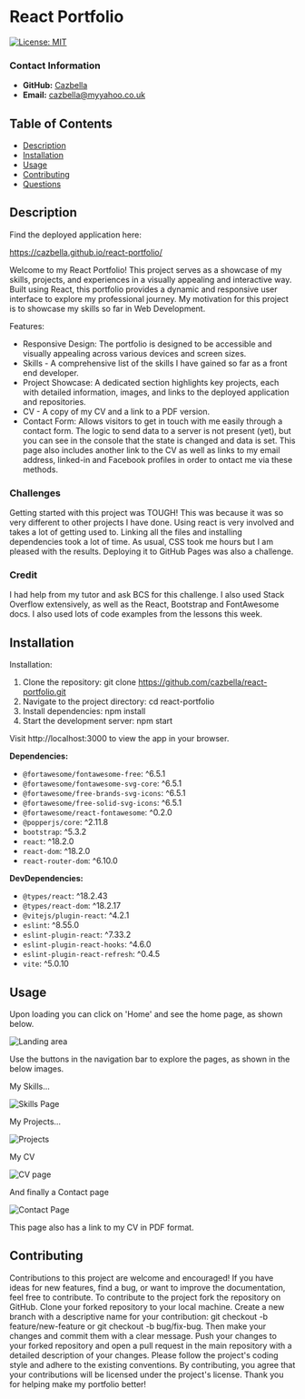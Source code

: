 
  # React Portfolio

[![License: MIT](https://img.shields.io/badge/License-MIT-yellow.svg)](https://opensource.org/licenses/MIT)

### Contact Information
- **GitHub:** [Cazbella](https://github.com/Cazbella)
- **Email:** cazbella@myyahoo.co.uk



## Table of Contents
- [Description](#description)
- [Installation](#installation)
- [Usage](#usage)
- [Contributing](#contributing)
- [Questions](#questions)


## Description

Find the deployed application here: 

https://cazbella.github.io/react-portfolio/

Welcome to my React Portfolio! This project serves as a showcase of my skills, projects, and experiences in a visually appealing and interactive way. Built using React, this portfolio provides a dynamic and responsive user interface to explore my professional journey. My motivation for this project is to showcase my skills so far in Web Development.

Features:
- Responsive Design: The portfolio is designed to be accessible and visually appealing across various devices and screen sizes.
- Skills - A comprehensive list of the skills I have gained so far as a front end developer.
- Project Showcase: A dedicated section highlights key projects, each with detailed information, images, and links to the deployed application and repositories.
- CV - A copy of my CV and a link to a PDF version.
- Contact Form: Allows visitors to get in touch with me easily through a contact form. The logic to send data to a server is not present (yet), but you can see in the console that the state is changed and data is set. This page also includes another link to the CV as well as links to my email address, linked-in and Facebook profiles in order to ontact me via these methods. 

### Challenges

Getting started with this project was TOUGH! This was because it was so very different to other projects I have done. Using react is very involved and takes a lot of getting used to. Linking all the files and installing dependencies took a lot of time. As usual, CSS took me hours but I am pleased with the results. Deploying it to GitHub Pages was also a challenge. 

### Credit

I had help from my tutor and ask BCS for this challenge. I also used Stack Overflow extensively, as well as the React, Bootstrap and FontAwesome docs. I also used lots of code examples from the lessons this week. 

## Installation
Installation:
1. Clone the repository: git clone https://github.com/cazbella/react-portfolio.git
2. Navigate to the project directory: cd react-portfolio
3. Install dependencies: npm install
4. Start the development server: npm start

Visit http://localhost:3000 to view the app in your browser.

**Dependencies:**
- `@fortawesome/fontawesome-free`: ^6.5.1
- `@fortawesome/fontawesome-svg-core`: ^6.5.1
- `@fortawesome/free-brands-svg-icons`: ^6.5.1
- `@fortawesome/free-solid-svg-icons`: ^6.5.1
- `@fortawesome/react-fontawesome`: ^0.2.0
- `@popperjs/core`: ^2.11.8
- `bootstrap`: ^5.3.2
- `react`: ^18.2.0
- `react-dom`: ^18.2.0
- `react-router-dom`: ^6.10.0

**DevDependencies:**
- `@types/react`: ^18.2.43
- `@types/react-dom`: ^18.2.17
- `@vitejs/plugin-react`: ^4.2.1
- `eslint`: ^8.55.0
- `eslint-plugin-react`: ^7.33.2
- `eslint-plugin-react-hooks`: ^4.6.0
- `eslint-plugin-react-refresh`: ^0.4.5
- `vite`: ^5.0.10


## Usage

Upon loading you can click on 'Home' and see the home page, as shown below. 

![Landing area](./src/assets/images/landing-area-react.png)

Use the buttons in the navigation bar to explore the pages, as shown in the below images.

My Skills...

![Skills Page](./src/assets/images/skills.png)

My Projects...

![Projects](./src/assets/images/projects.png)

My CV

![CV page](./src/assets/images/cv-lamding.png)

And finally a Contact page

![Contact Page](./src/assets/images/contact-page.png)

This page also has a link to my CV in PDF format. 

## Contributing
Contributions to this project are welcome and encouraged! If you have ideas for new features, find a bug, or want to improve the documentation, feel free to contribute. To contribute to the project fork the repository on GitHub. Clone your forked repository to your local machine. Create a new branch with a descriptive name for your contribution: git checkout -b feature/new-feature or git checkout -b bug/fix-bug. Then make your changes and commit them with a clear message. Push your changes to your forked repository and open a pull request in the main repository with a detailed description of your changes. Please follow the project's coding style and adhere to the existing conventions. By contributing, you agree that your contributions will be licensed under the project's license. Thank you for helping make my portfolio better!
